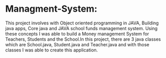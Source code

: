 # Managment-System: 
This project involves with Object oriented programming in JAVA, Building java apps, 
Core java and JAVA school funds management system. Using these concepts I was able to 
build a Money management System for Teachers, Students and the School.In this project, 
there are 3 java classes which are School.java, Student.java and Teacher.java and 
with those classes I was able to create this application.
